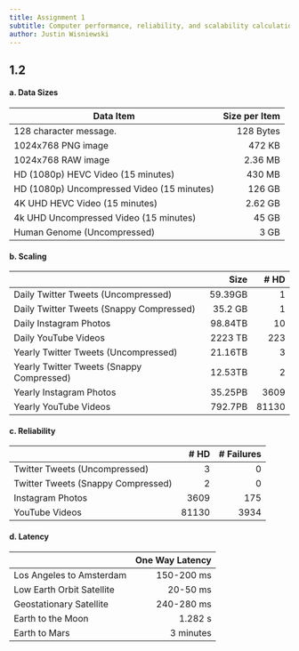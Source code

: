 ```yaml
---
title: Assignment 1
subtitle: Computer performance, reliability, and scalability calculation
author: Justin Wisniewski
---
```


## 1.2 

#### a. Data Sizes

| Data Item                                  | Size per Item | 
|--------------------------------------------|--------------:|
| 128 character message.                     | 128 Bytes     |
| 1024x768 PNG image                         | 472 KB        |
| 1024x768 RAW image                         | 2.36 MB       | 
| HD (1080p) HEVC Video (15 minutes)         | 430 MB        |
| HD (1080p) Uncompressed Video (15 minutes) | 126 GB        |
| 4K UHD HEVC Video (15 minutes)             | 2.62 GB       |
| 4k UHD Uncompressed Video (15 minutes)     | 45 GB         |
| Human Genome (Uncompressed)                | 3 GB          |

#### b. Scaling

|                                           | Size     | # HD | 
|-------------------------------------------|---------:|-----:|
| Daily Twitter Tweets (Uncompressed)       | 59.39GB  |  1   |
| Daily Twitter Tweets (Snappy Compressed)  | 35.2 GB  |  1   |
| Daily Instagram Photos                    | 98.84TB  |  10  |
| Daily YouTube Videos                      | 2223 TB  |  223 |
| Yearly Twitter Tweets (Uncompressed)      | 21.16TB  |  3   |
| Yearly Twitter Tweets (Snappy Compressed) | 12.53TB  |  2   |
| Yearly Instagram Photos                   | 35.25PB  | 3609 |
| Yearly YouTube Videos                     | 792.7PB  | 81130|

#### c. Reliability
|                                    | # HD | # Failures |
|------------------------------------|-----:|-----------:|
| Twitter Tweets (Uncompressed)      | 3    |      0     |
| Twitter Tweets (Snappy Compressed) | 2    |      0     |
| Instagram Photos                   | 3609 |     175    |
| YouTube Videos                     | 81130|    3934    |

#### d. Latency

|                           | One Way Latency      |
|---------------------------|---------------------:|
| Los Angeles to Amsterdam  | 150-200 ms           |
| Low Earth Orbit Satellite | 20-50 ms             |
| Geostationary Satellite   | 240-280 ms           |
| Earth to the Moon         | 1.282 s              |
| Earth to Mars             | 3 minutes            | 
